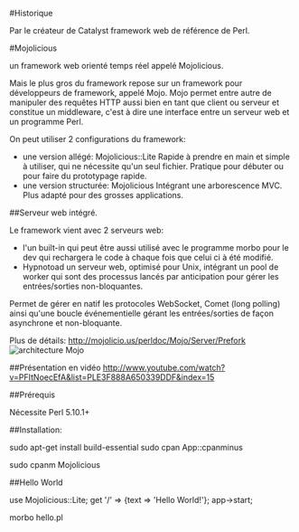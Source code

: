 #Historique

Par le créateur de Catalyst framework web de référence de Perl.


#Mojolicious 

un framework web orienté temps réel appelé Mojolicious.

Mais le plus gros du framework repose sur un framework pour développeurs de framework, appelé Mojo. Mojo permet entre autre de manipuler des requêtes HTTP aussi bien en tant que client ou serveur et constitue un middleware, c'est à dire une interface entre un serveur web et un programme Perl.

On peut utiliser 2 configurations du framework:
* une version allégé: Mojolicious::Lite 
Rapide à prendre en main et simple à utiliser, qui ne nécessite qu'un seul fichier. Pratique pour débuter ou pour faire du prototypage rapide.
* une version structurée: Mojolicious
Intégrant une arborescence MVC. Plus adapté pour des grosses applications. 



##Serveur web intégré.

Le framework vient avec 2 serveurs web:
* l'un built-in qui peut être aussi utilisé avec le programme morbo pour le dev qui rechargera le code à chaque fois que celui ci à été modifié.
* Hypnotoad un serveur web, optimisé pour Unix, intégrant un pool de worker qui sont des processus lancés par anticipation pour gérer les entrées/sorties non-bloquantes.

Permet de gérer en natif les protocoles WebSocket, Comet (long polling) ainsi qu'une boucle événementielle gérant les entrées/sorties de façon asynchrone et non-bloquante.

Plus de détails:
http://mojolicio.us/perldoc/Mojo/Server/Prefork
![architecture Mojo](http://diegok.github.com/mojolicious-talk/file/intro/blocks.png)


##Présentation en vidéo
http://www.youtube.com/watch?v=PFItNoecEfA&list=PLE3F888A650339DDF&index=15

##Prérequis

Nécessite Perl 5.10.1+



##Installation:

sudo apt-get install build-essential
sudo cpan App::cpanminus

sudo cpanm Mojolicious

##Hello World

use Mojolicious::Lite;
get '/' => {text => 'Hello World!'};
app->start;

morbo hello.pl